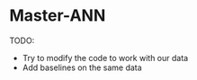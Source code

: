 # Master-ANN


TODO:
- Try to modify the code to work with our data
- Add baselines on the same data





























